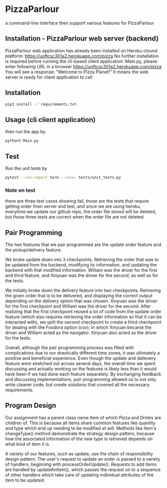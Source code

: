 # PizzaParlour

a command-line interface then support various features for PizzaParlour

## Installation - PizzaParlour web server (backend)

PizzaParlour web application has already been installed on Heroku clound platform:
https://uoftcsc301a2.herokuapp.com/pizza
No further installation is required
before running the cli-based client application: Main.py, please enter following URL in a browser
https://uoftcsc301a2.herokuapp.com/pizza
You will see a response: "Welcome to Pizza Planet!"
It means the web server is ready for client application to call

## Installation
```bash
pip3 install -r requirements.txt
```

## Usage (cli client application)

then run the app by

```bash
python3 Main.py
```

## Test

Run the unit tests by

```bash
pytest --cov-report term --cov=. tests/unit_tests.py
```

### Note on test

there are three test cases showing fail, those are the tests that require getting order from server and test, and since we are using heroku, everytime we update our github repo, the order file stored will be deleted, but those three tests are correct when the order file are not deleted.

## Pair Programming 
The two features that we pair programmed are the update order feature and the pickup/delivery feature. 

We broke update down into 3 checkpoints. Retrieving the order that was to be updated from the backend, modifying its information, and updating the backend with that modified information. William was the driver for the first and third feature, and Xinyuan was the driver for the second, as well as for the tests. 

We initially broke down the delivery feature into two checkpoints. Retrieving the given order that is to be delivered, and displaying the correct output depending on the delivery option that was chosen. Xinyuan was the driver for the first checkpoint and William was the driver for the second. After realizing that the first checkpoint reused a lot of code from the update order feature (which also requires retrieving the order information so that it can be interacted with), we split the second checkpoint to create a third checkpoint for dealing with the Foodora option (csv), in which Xinyuan became the driver and William acted as the navigator. Xinyuan also acted as the driver for the tests. 

Overall, although the pair programming process was filled with complications due to our drastically different time zones, it was ultimately a positive and beneficial experience. Even though the update and delievery feature were stretched out across several days, the overall time we spent discussing and actually working on the features is likely less than it would have been if we had done each feature separately. By exchanging feedback and discussing implementations, pair programming allowed us to not only write cleaner code, but create solutions that covered all the necessary requirements. 


## Program Design 
Our assignment has a parent class name Item of which Pizza and Drinks are children of. This is because all items share common features like quantity and type which end up needing to be modified at will. Methods like Item's changeType() method demonstrate the strategy design pattern, because how the associated information of the new type is retrieved depends on what kind of item it is. 

A variety of our features, such as update, use the chain of responsibility design pattern. The user's request to update an order is passed to a variety of handlers, beginning with processOrderUpdate(). Requests to add items are handled by updateAnItem(), which passes the request on to a sequence of other handlers which take care of updating individual attributes of the item to be updated.  
